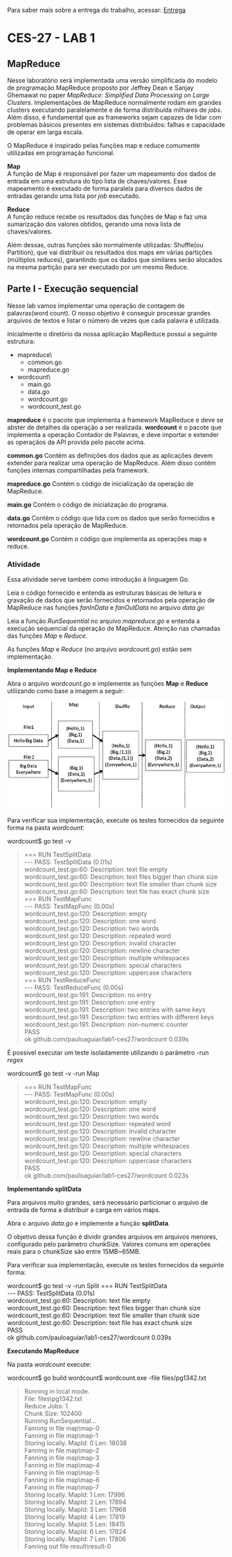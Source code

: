 Para saber mais sobre a entrega do trabalho, acessar: [Entrega](ENTREGA.md)

# CES-27 - LAB 1
## MapReduce

Nesse laboratório será implementada uma versão simplificada do modelo de programação MapReduce proposto por Jeffrey Dean e Sanjay Ghemawat no paper *MapReduce: Simplified Data Processing on Large Clusters*.
Implementações de MapReduce normalmente rodam em grandes clusters executando paralelamente e de forma distribuída milhares de *jobs*. Além disso, é fundamental que as frameworks sejam capazes de lidar com problemas básicos presentes em sistemas distribuídos: falhas e capacidade de operar em larga escala.

O MapReduce é inspirado pelas funções map e reduce comumente utilizadas em programação funcional.

**Map**  
A função de Map é responsável por fazer um mapeamento dos dados de entrada em uma estrutura do tipo lista de chaves/valores. Esse mapeamento é executado de forma paralela para diversos dados de entradas gerando uma lista por *job* executado.

**Reduce**  
A função reduce recebe os resultados das funções de Map e faz uma sumarização dos valores obtidos, gerando uma nova lista de chaves/valores.

Além dessas, outras funções são normalmente utilizadas: Shuffle(ou Partition), que vai distribuir os resultados dos maps em várias partições (múltiplos reduces), garantindo que os dados que similares serão alocados na mesma partição para ser executado por um mesmo Reduce.

## Parte I - Execução sequencial

Nesse lab vamos implementar uma operação de contagem de palavras(word count). O nosso objetivo é conseguir processar grandes arquivos de textos e listar o número de vezes que cada palavra é utilizada.

Inicialmente o diretório da nossa aplicação MapReduce possui a seguinte estrutura:

* mapreduce\
	* common.go
	* mapreduce.go
* wordcount\
	* main.go
	* data.go
	* wordcount.go
	* wordcount_test.go

**mapreduce** é o pacote que implementa a framework MapReduce e deve se abster de detalhes da operação a ser realizada.
**wordcount** é o pacote que implementa a operação Contador de Palavras, e deve importar e extender as operaçãos da API provida pelo pacote acima.

**common.go**
Contém as definições dos dados que as aplicações devem extender para realizar uma operação de MapReduce. Além disso contém funções internas compartilhadas pela framework.

**mapreduce.go** 
Contém o código de inicialização da operação de MapReduce.

**main.go**
Contém o código de inicialização do programa.

**data.go**
Contém o código que lida com os dados que serão fornecidos e retornados pela operação de MapReduce.

**wordcount.go**
Contém o código que implementa as operações map e reduce.

### Atividade ###
Essa atividade serve também como introdução à linguagem Go.

Leia o código fornecido e entenda as estruturas básicas de leitura e gravação de dados que serão fornecidos e retornados pela operação de MapReduce nas funções *fanInData* e *fanOutData* no arquivo *data.go*

Leia a função *RunSequential* no arquivo *mapreduce.go* e entenda a execução sequencial da operação de MapReduce. Atenção nas chamadas das funções *Map* e *Reduce*.

As funções *Map* e *Reduce* (no arquivo *wordcount.go*) estão sem implementação. 

**Implementando Map e Reduce**

Abra o arquivo *wordcount.go* e implemente as funções **Map** e **Reduce** utilizando como base a imagem a seguir:

![MapReduce functions](doc/Map-Reduce.png)

Para verificar sua implementação, execute os testes fornecidos da seguinte forma na pasta *wordcount*:

wordcount$ go test -v
> === RUN   TestSplitData  
> --- PASS: TestSplitData (0.01s)  
> 	wordcount_test.go:60: Description: text file empty  
> 	wordcount_test.go:60: Description: text files bigger than chunk size  
> 	wordcount_test.go:60: Description: text file smaller than chunk size  
> 	wordcount_test.go:60: Description: text file has exact chunk size  
> === RUN   TestMapFunc  
> --- PASS: TestMapFunc (0.00s)  
> 	wordcount_test.go:120: Description: empty  
> 	wordcount_test.go:120: Description: one word  
> 	wordcount_test.go:120: Description: two words  
> 	wordcount_test.go:120: Description: repeated word  
> 	wordcount_test.go:120: Description: invalid character  
> 	wordcount_test.go:120: Description: newline character  
> 	wordcount_test.go:120: Description: multiple whitespaces  
> 	wordcount_test.go:120: Description: special characters  
> 	wordcount_test.go:120: Description: uppercase characters  
> === RUN   TestReduceFunc  
> --- PASS: TestReduceFunc (0.00s)  
> 	wordcount_test.go:191: Description: no entry  
> 	wordcount_test.go:191: Description: one entry  
> 	wordcount_test.go:191: Description: two entries with same keys  
> 	wordcount_test.go:191: Description: two entries with different keys  
> 	wordcount_test.go:191: Description: non-numeric counter  
> PASS  
> ok  	github.com/pauloaguiar/lab1-ces27/wordcount	0.039s  


É possível executar um teste isoladamente utilizando o parâmetro -run *regex*

wordcount$ go test -v -run Map
> === RUN   TestMapFunc  
> --- PASS: TestMapFunc (0.00s)  
> 	wordcount_test.go:120: Description: empty  
> 	wordcount_test.go:120: Description: one word  
> 	wordcount_test.go:120: Description: two words  
> 	wordcount_test.go:120: Description: repeated word  
> 	wordcount_test.go:120: Description: invalid character  
> 	wordcount_test.go:120: Description: newline character  
> 	wordcount_test.go:120: Description: multiple whitespaces  
> 	wordcount_test.go:120: Description: special characters  
> 	wordcount_test.go:120: Description: uppercase characters  
> PASS  
> ok  	github.com/pauloaguiar/lab1-ces27/wordcount	0.023s  


**Implementando splitData**

Para arquivos muito grandes, será necessário particionar o arquivo de entrada de forma a distribuir a carga em vários maps.

Abra o arquivo *data.go* e implemente a função **splitData**.

O objetivo dessa função é dividir grandes arquivos em arquivos menores, configurado pelo parâmetro chunkSize. Valores comuns em operações reais para o chunkSize são entre 15MB~65MB.

Para verificar sua implementação, execute os testes fornecidos da seguinte forma:

wordcount$ go test -v -run Split
=== RUN   TestSplitData  
--- PASS: TestSplitData (0.01s)  
	wordcount_test.go:60: Description: text file empty  
	wordcount_test.go:60: Description: text files bigger than chunk size  
	wordcount_test.go:60: Description: text file smaller than chunk size  
	wordcount_test.go:60: Description: text file has exact chunk size  
PASS  
ok  	github.com/pauloaguiar/lab1-ces27/wordcount	0.039s  

**Executando MapReduce**

Na pasta *wordcount* execute:

wordcount$ go build
wordcount$ wordcount.exe -file files/pg1342.txt
> Running in local mode.  
> File: files\pg1342.txt  
> Reduce Jobs: 1  
> Chunk Size: 102400  
> Running RunSequential...  
> Fanning in file map\map-0  
> Fanning in file map\map-1  
> Storing locally.    MapId: 0        Len: 18038  
> Fanning in file map\map-2  
> Fanning in file map\map-3  
> Fanning in file map\map-4  
> Fanning in file map\map-5  
> Fanning in file map\map-6  
> Fanning in file map\map-7  
> Storing locally.    MapId: 1        Len: 17996  
> Storing locally.    MapId: 2        Len: 17894  
> Storing locally.    MapId: 3        Len: 17968  
> Storing locally.    MapId: 4        Len: 17819  
> Storing locally.    MapId: 5        Len: 18415  
> Storing locally.    MapId: 6        Len: 17824  
> Storing locally.    MapId: 7        Len: 17806  
> Fanning out file result\result-0  